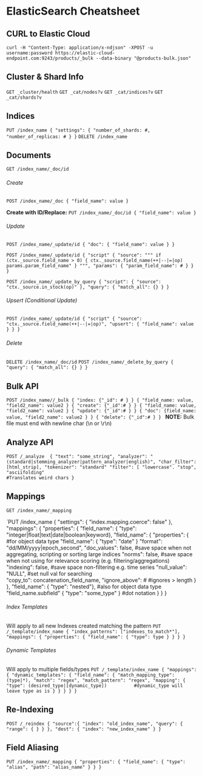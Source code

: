 # ElasticSearch Cheatsheet
## CURL to Elastic Cloud
`curl -H "Content-Type: application/x-ndjson" -XPOST -u username:password https://elastic-cloud-endpoint.com:9243/products/_bulk --data-binary "@products-bulk.json"`
 
## Cluster & Shard Info
`GET _cluster/health`
`GET _cat/nodes?v`
`GET _cat/indices?v`
`GET _cat/shards?v`

## Indices
`PUT /index_name
{
  "settings": {
		"number_of_shards: #,
		"number_of_replicas: #
   }
}`
`DELETE /index_name`

## Documents
`GET /index_name/_doc/id`

###### Create
`POST /index_name/_doc
{
  "field_name": value
}`

**Create with ID/Replace:**
`PUT /index_name/_doc/id
{
  "field_name": value
}`

###### Update
`POST /index_name/_update/id
{
	"doc": {
		"field_name": value
  }
}`

`POST /index_name/_update/id
{
	"script" {
		"source": """
			if (ctx._source.field_name > 0) {
				ctx._source.field_name(++|--|=|op) params.param_field_name"
			}
			""",
		"params": {
			"param_field_name": #
		}
  }
}`

`POST /index_name/_update_by_query
{
	"script": {
		"source": "ctx._source.in_stock(op)"
	},
  "query": {
		"match_all": {}
  }
}`

###### Upsert (Conditional Update)
`POST /index_name/_update/id
{
	"script" {
		"source": "ctx._source.field_name(++|--|=|op)",
		"upsert": {
			"field_name": value
		}
  }
}`

###### Delete
`DELETE /index_name/_doc/id`
`POST /index_name/_delete_by_query
{
  "query": {
		"match_all": {}
	}
}`

## Bulk API
`POST /index_name//_bulk
{ "index: {"_id": # } }
{ "field_name: value, "field2_name": value2 }
{ "create": {"_id":# } }
{ "field_name: value, "field2_name": value2 }
{ "update": {"_id":# } }
{ "doc": {field_name: value, "field2_name": value2 } }
{ "delete": {"_id":# } }
`
**NOTE:** Bulk file must end with newline char (\n or \r\n)

## Analyze API
`POST /_analyze 
{
  "text": "some_string",
  "analyzer": "(standard|stemming_analyzer|pattern_analyzer|english)",
  "char_filter": [html_strip],
  "tokenizer": "standard"
  "filter": [
		"lowercase".
		"stop",
		"asciifolding"																			#Translates weird chars
}`

## Mappings
`GET /index_name/_mapping`

`PUT /index_name 
{
	"settings": {
		"index.mapping.coerce": false"
  },
  "mappings": {
		"properties": {
			"field_name": { "type": "integer|float|text|date|boolean|keyword},
			"field_name": {
				"properties": {																	#for object data type
					"field_name": { "type": "date" }
					"format": "dd/MM/yyyy|epoch_second",
					"doc_values": false,													#save space when not aggregating, scripting or sorting large indices
					"norms": false, 															#save space when not using for relevance scoring (e.g. filtering/aggregations)
					"indexing": false,														#save space non-filtering e.g. time series
					"null_value": "NULL",													#set null val for searching																			
					"copy_to": concatenation_field_name,
					"ignore_above": #															#ignores > length
				} 
			},
			"field_name": { "type": "nested"},								#also for object data type
			"field_name.subfield" { "type": "some_type" }     #dot notation
		}
  }
}

###### Index Templates
Will apply to all new Indexes created matching the pattern
`PUT /_template/index_name
{
	"index_patterns": ["indexes_to_match*"],
	"mappings": {
		"properties": {
			"field_name": {
				"type": type
			}
		}
	}
}`

###### Dynamic Templates
Will apply to multiple fields/types
`PUT /_template/index_name
{
	"mappings": {
		"dynamic_templates": {
			"field_name": {
				"match_mapping_type": (type|*),
				"match": "regex",
				"match_pattern": "regex",
				"mapping": {
					"type": (desired_type|[dynamic_type])          #dynamic_type will leave type as is
				}
			}
		}
	}
}`


## Re-Indexing
`POST /_reindex
{
	"source":{
		"index": "old_index_name",
		"query": {
			"range": {
			}
		}
	},
	"dest": {
		"index": "new_index_name"
  }
}`

## Field Aliasing
`PUT /index_name/_mapping
{
	"properties": {
		"field_name": {
			"type": "alias",
			"path": "alias_name"
		}
	}
}`

